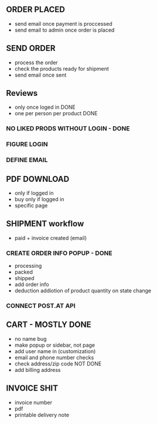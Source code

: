 ## ORDER PLACED ## 
- send email once payment is proccessed
- send email to admin once order is placed

## SEND ORDER ##
- process the order
- check the products ready for shipment
- send email once sent

## Reviews ##
- only once loged in DONE
- one per person per product DONE

### NO LIKED PRODS WITHOUT LOGIN - DONE

### FIGURE LOGIN ###

### DEFINE EMAIL ###

## PDF DOWNLOAD
- only if logged in
- buy only if logged in
- specific page

## SHIPMENT workflow
- paid + invoice created (email)

### CREATE ORDER INFO POPUP - DONE
- processing
- packed
- shipped
- add order info
- deduction addiotion of product quantity on state change

### CONNECT POST.AT API

## CART - MOSTLY DONE
- no name bug
- make popup or sidebar, not page
- add user name in (customization)
- email and phone number checks
- check address/zip code NOT DONE
- add billing address

## INVOICE SHIT
- invoice number
- pdf
- printable delivery note
